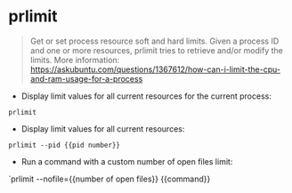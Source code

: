 # prlimit

> Get or set process resource soft and hard limits.
> Given a process ID and one or more resources, prlimit tries to retrieve and/or modify the limits.
> More information: <https://askubuntu.com/questions/1367612/how-can-i-limit-the-cpu-and-ram-usage-for-a-process>

- Display limit values for all current resources for the current process:

`prlimit`

- Display limit values for all current resources:

`prlimit --pid {{pid number}}`


- Run a command with a custom number of open files limit:

`prlimit --nofile={{number of open files}} {{command}}
